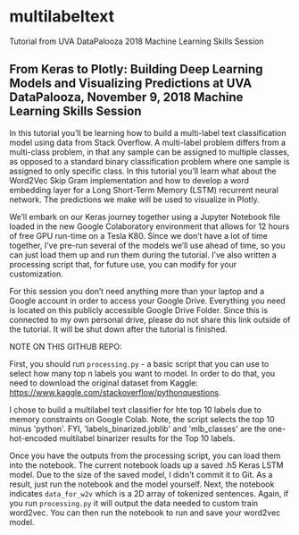 # multilabeltext
Tutorial from UVA DataPalooza 2018 Machine Learning Skills Session 

<h2>From Keras to Plotly: Building Deep Learning Models and Visualizing Predictions at UVA DataPalooza, November 9, 2018 Machine Learning Skills Session</h2>

In this tutorial you’ll be learning how to build a multi-label text classification model using data from Stack Overflow.  A multi-label problem differs from a multi-class problem, in that any sample can be assigned to multiple classes, as opposed to a standard binary classification problem where one sample is assigned to only specific class. In this tutorial you’ll learn what about the Word2Vec Skip Gram implementation and how to develop a word embedding layer for a Long Short-Term Memory (LSTM) recurrent neural network. The predictions we make will be used to visualize in Plotly.

We’ll embark on our Keras journey together using a Jupyter Notebook file loaded in the new Google Colaboratory environment that allows for 12 hours of free GPU run-time on a Tesla K80.  Since we don’t have a lot of time together, I’ve pre-run several of the models we’ll use ahead of time, so you can just load them up and run them during the tutorial.  I’ve also written a processing script that, for future use, you can modify for your customization.

For this session you don’t need anything more than your laptop and a Google account in order to access your Google Drive.  Everything you need is located on this publicly accessible Google Drive Folder. Since this is connected to my own personal drive, please do not share this link outside of the tutorial. It will be shut down after the tutorial is finished.  

NOTE ON THIS GITHUB REPO: 

First, you should run `processing.py` - a basic script that you can use to select how many top n labels you want to model. In order to do that, you need to download the original dataset from Kaggle: https://www.kaggle.com/stackoverflow/pythonquestions. 

I chose to build a multilabel text classifier for hte top 10 labels due to memory constraints on Google Colab. Note, the script selects the top 10 minus 'python'. FYI, 'labels_binarized.joblib' and 'mlb_classes' are the one-hot-encoded multilabel binarizer results for the Top 10 labels. 

Once you have the outputs from the processing script, you can load them into the notebook. The current notebook loads up a saved .h5 Keras LSTM model. Due to the size of the saved model, I didn't commit it to Git. As a result, just run the notebook and the model yourself. Next, the notebook indicates `data_for_w2v` which is a 2D array of tokenized sentences. Again, if you run `processing.py` it will output the data needed to custom train word2vec.  You can then run the notebook to run and save your word2vec model. 




